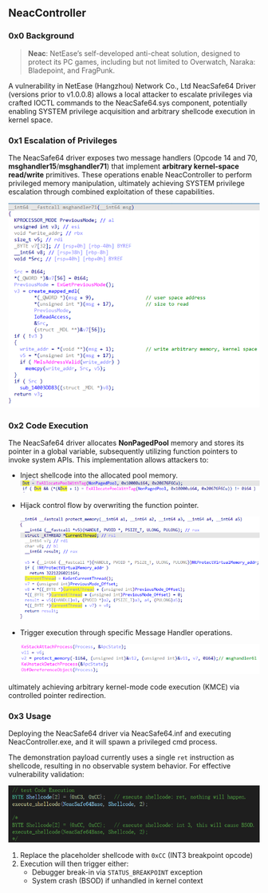## NeacController

### 0x0 Background

> **Neac**: NetEase’s self-developed anti-cheat solution, designed to protect its PC games, including but not limited to Overwatch, Naraka: Bladepoint, and FragPunk.

A vulnerability in NetEase (Hangzhou) Network Co., Ltd NeacSafe64 Driver (versions prior to v1.0.0.8) allows a local attacker to escalate privileges via crafted IOCTL commands to the NeacSafe64.sys component, potentially enabling SYSTEM privilege acquisition and arbitrary shellcode execution in kernel space.

### 0x1 Escalation of Privileges

The NeacSafe64 driver exposes two message handlers (Opcode 14 and 70, **msghandler15**/**msghandler71**)  that implement **arbitrary kernel-space read/write** primitives. These  operations enable NeacController to perform privileged memory  manipulation, ultimately achieving SYSTEM privilege escalation through  combined exploitation of these capabilities.

![image-20250402191202338](img/image-20250402191202338.png)

### 0x2 Code Execution

The NeacSafe64 driver allocates **NonPagedPool** memory and stores its pointer in a global variable, subsequently utilizing function pointers to invoke system APIs. This implementation allows attackers to:

- Inject shellcode into the allocated pool memory.![image-20250402191231920](img/image-20250402191231920.png)

- Hijack control flow by overwriting the function pointer.

  ![image-20250402191347751](img/image-20250402191347751.png)

- Trigger execution through specific Message Handler operations.

  ![image-20250402191422969](img/image-20250402191422969.png)

ultimately achieving arbitrary kernel-mode code execution (KMCE) via controlled pointer redirection.

### 0x3 Usage

Deploying the NeacSafe64 driver via NeacSafe64.inf and executing NeacController.exe, and it will spawn a privileged cmd process. 

The demonstration payload currently uses a single `ret` instruction as shellcode, resulting in no observable system behavior. For effective vulnerability validation:

![image-20250402192523943](img/image-20250402192523943.png)

1. Replace the placeholder shellcode with `0xCC` (INT3 breakpoint opcode)
2. Execution will then trigger either:
   - Debugger break-in via `STATUS_BREAKPOINT` exception
   - System crash (BSOD) if unhandled in kernel context